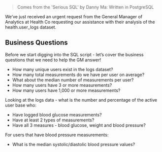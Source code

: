 
> Comes from the 'Serious SQL' by Danny Ma: Written in PostgreSQL

We’ve just received an urgent request from the General Manager of Analytics at Health Co requesting our assistance with their analysis of the health.user_logs dataset.

## Business Questions
Before we start digging into the SQL script - let’s cover the business questions that we need to help the GM answer!

* How many unique users exist in the logs dataset?
* How many total measurements do we have per user on average?
* What about the median number of measurements per user?
* How many users have 3 or more measurements?
* How many users have 1,000 or more measurements?

Looking at the logs data - what is the number and percentage of the active user base who:
* Have logged blood glucose measurements?
* Have at least 2 types of measurements?
* Have all 3 measures - blood glucose, weight and blood pressure?

For users that have blood pressure measurements:
* What is the median systolic/diastolic blood pressure values?
